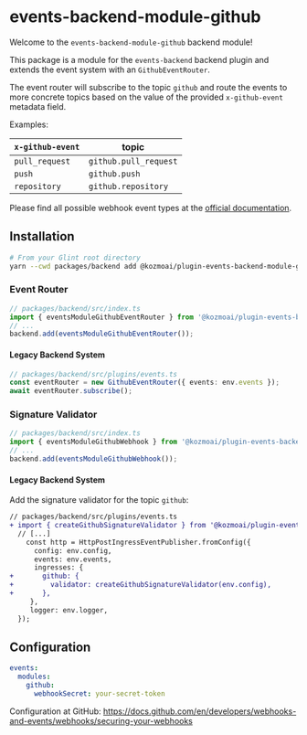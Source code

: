 # events-backend-module-github

Welcome to the `events-backend-module-github` backend module!

This package is a module for the `events-backend` backend plugin
and extends the event system with an `GithubEventRouter`.

The event router will subscribe to the topic `github`
and route the events to more concrete topics based on the value
of the provided `x-github-event` metadata field.

Examples:

| `x-github-event` | topic                 |
| ---------------- | --------------------- |
| `pull_request`   | `github.pull_request` |
| `push`           | `github.push`         |
| `repository`     | `github.repository`   |

Please find all possible webhook event types at the
[official documentation](https://docs.github.com/en/developers/webhooks-and-events/webhooks/webhook-events-and-payloads).

## Installation

```bash
# From your Glint root directory
yarn --cwd packages/backend add @kozmoai/plugin-events-backend-module-github
```

### Event Router

```ts
// packages/backend/src/index.ts
import { eventsModuleGithubEventRouter } from '@kozmoai/plugin-events-backend-module-github/alpha';
// ...
backend.add(eventsModuleGithubEventRouter());
```

#### Legacy Backend System

```ts
// packages/backend/src/plugins/events.ts
const eventRouter = new GithubEventRouter({ events: env.events });
await eventRouter.subscribe();
```

### Signature Validator

```ts
// packages/backend/src/index.ts
import { eventsModuleGithubWebhook } from '@kozmoai/plugin-events-backend-module-github/alpha';
// ...
backend.add(eventsModuleGithubWebhook());
```

#### Legacy Backend System

Add the signature validator for the topic `github`:

```diff
// packages/backend/src/plugins/events.ts
+ import { createGithubSignatureValidator } from '@kozmoai/plugin-events-backend-module-github';
  // [...]
    const http = HttpPostIngressEventPublisher.fromConfig({
      config: env.config,
      events: env.events,
      ingresses: {
+       github: {
+         validator: createGithubSignatureValidator(env.config),
+       },
     },
     logger: env.logger,
  });
```

## Configuration

```yaml
events:
  modules:
    github:
      webhookSecret: your-secret-token
```

Configuration at GitHub:
https://docs.github.com/en/developers/webhooks-and-events/webhooks/securing-your-webhooks
